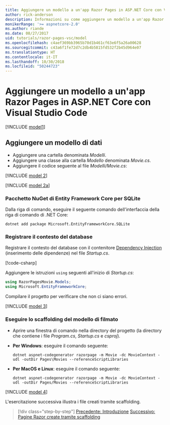 ```yaml
---
title: Aggiungere un modello a un'app Razor Pages in ASP.NET Core con Visual Studio Code
author: rick-anderson
description: Informazioni su come aggiungere un modello a un'app Razor Pages in ASP.NET Core con Visual Studio Code.
monikerRange: '>= aspnetcore-2.0'
ms.author: riande
ms.date: 08/27/2017
uid: tutorials/razor-pages-vsc/model
ms.openlocfilehash: c4aef369bb3965b70d1b461cf63e6f5a26a00628
ms.sourcegitcommit: c43a6f1fe72d7c2db4b5815fd532f2b45d964e07
ms.translationtype: HT
ms.contentlocale: it-IT
ms.lasthandoff: 10/30/2018
ms.locfileid: "50244723"
---
```

# <a name="add-a-model-to-an-aspnet-core-razor-pages-app-with-visual-studio-code"></a>Aggiungere un modello a un'app Razor Pages in ASP.NET Core con Visual Studio Code

[!INCLUDE [model1](../../includes/RP/model1.md)]

## <a name="add-a-data-model"></a>Aggiungere un modello di dati

* Aggiungere una cartella denominata *Modelli*.
* Aggiungere una classe alla cartella *Modello* denominata *Movie.cs*.
* Aggiungere il codice seguente al file *Modelli/Movie.cs*:

[!INCLUDE [model 2](../../includes/RP/model2.md)]

[!INCLUDE [model 2a](../../includes/RP/model2a.md)]

### <a name="entity-framework-core-nuget-package-for-sqlite"></a>Pacchetto NuGet di Entity Framework Core per SQLite

Dalla riga di comando, eseguire il seguente comando dell'interfaccia della riga di comando di .NET Core:

```console
dotnet add package Microsoft.EntityFrameworkCore.SQLite
```

<a name="reg"></a>

### <a name="register-the-database-context"></a>Registrare il contesto del database

Registrare il contesto del database con il contenitore [Dependency Injection](xref:fundamentals/dependency-injection) (inserimento delle dipendenze) nel file *Startup.cs*.

[!code-csharp[](../../tutorials/razor-pages/razor-pages-start/sample/RazorPagesMovie/Startup.cs?name=snippet_ConfigureServices2&highlight=10-11)]

Aggiungere le istruzioni `using` seguenti all'inizio di *Startup.cs*:

```csharp
using RazorPagesMovie.Models;
using Microsoft.EntityFrameworkCore;
```

Compilare il progetto per verificare che non ci siano errori.

[!INCLUDE [model 3](../../includes/RP/model3.md)]

<a name="scaffold"></a>

### <a name="scaffold-the-movie-model"></a>Eseguire lo scaffolding del modello di filmato

* Aprire una finestra di comando nella directory del progetto (la directory che contiene i file *Program.cs*, *Startup.cs* e *csproj*).
* **Per Windows**: eseguire il comando seguente:

  ```console
  dotnet aspnet-codegenerator razorpage -m Movie -dc MovieContext -udl -outDir Pages\Movies --referenceScriptLibraries
  ```

* **Per MacOS e Linux**: eseguire il comando seguente:

  ```console
  dotnet aspnet-codegenerator razorpage -m Movie -dc MovieContext -udl -outDir Pages/Movies --referenceScriptLibraries
  ```

[!INCLUDE [model 4](../../includes/RP/model4.md)]

L'esercitazione successiva illustra i file creati tramite scaffolding.

> [!div class="step-by-step"]
> [Precedente: Introduzione](xref:tutorials/razor-pages-vsc/razor-pages-start)
> [Successivo: Pagine Razor create tramite scaffolding](xref:tutorials/razor-pages-vsc/page)
